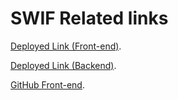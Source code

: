 # SWIF Related links

 [Deployed Link (Front-end)](https://swif.onrender.com/).

 [Deployed Link (Backend)](https://swif-express.onrender.com/).

 [GitHub Front-end](https://github.com/aheggy/swif-front-end).
